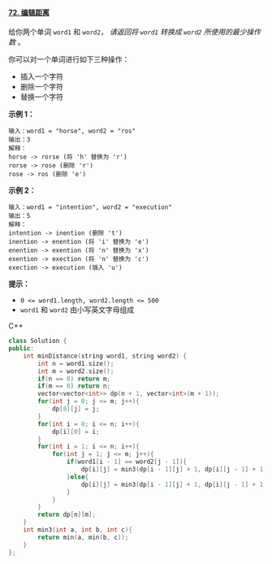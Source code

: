 #### [72. 编辑距离](https://leetcode-cn.com/problems/edit-distance/)

给你两个单词 `word1` 和 `word2`， *请返回将 `word1` 转换成 `word2` 所使用的最少操作数* 。

你可以对一个单词进行如下三种操作：

- 插入一个字符
- 删除一个字符
- 替换一个字符

 

**示例 1：**

```
输入：word1 = "horse", word2 = "ros"
输出：3
解释：
horse -> rorse (将 'h' 替换为 'r')
rorse -> rose (删除 'r')
rose -> ros (删除 'e')
```

**示例 2：**

```
输入：word1 = "intention", word2 = "execution"
输出：5
解释：
intention -> inention (删除 't')
inention -> enention (将 'i' 替换为 'e')
enention -> exention (将 'n' 替换为 'x')
exention -> exection (将 'n' 替换为 'c')
exection -> execution (插入 'u')
```

 

**提示：**

- `0 <= word1.length, word2.length <= 500`
- `word1` 和 `word2` 由小写英文字母组成



C++

```c++
class Solution {
public:
    int minDistance(string word1, string word2) {
        int n = word1.size();
        int m = word2.size();
        if(n == 0) return m;
        if(m == 0) return n;
        vector<vector<int>> dp(n + 1, vector<int>(m + 1));
        for(int j = 0; j <= m; j++){
            dp[0][j] = j;
        }
        for(int i = 0; i <= n; i++){
            dp[i][0] = i;
        }
        for(int i = 1; i <= n; i++){
            for(int j = 1; j <= m; j++){
                if(word1[i - 1] == word2[j - 1]){
                    dp[i][j] = min3(dp[i - 1][j] + 1, dp[i][j - 1] + 1, dp[i - 1][j - 1]);
                }else{
                    dp[i][j] = min3(dp[i - 1][j] + 1, dp[i][j - 1] + 1, dp[i - 1][j - 1] + 1);
                }
            }
        }
        return dp[n][m];
    }
    int min3(int a, int b, int c){
        return min(a, min(b, c));
    }
};
```

